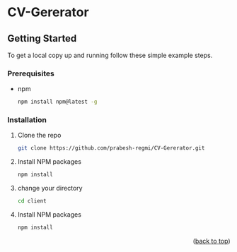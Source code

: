 # CV-Gererator

<!-- GETTING STARTED -->
## Getting Started

To get a local copy up and running follow these simple example steps.

### Prerequisites

* npm
  ```sh
  npm install npm@latest -g
  ```

### Installation


1. Clone the repo
   ```sh
   git clone https://github.com/prabesh-regmi/CV-Gererator.git
   ```
3. Install NPM packages
   ```sh
   npm install
   ```
4. change your directory
    ```sh
   cd client
   ```
5. Install NPM packages
   ```sh
   npm install
   ``` 

<p align="right">(<a href="#top">back to top</a>)</p>
